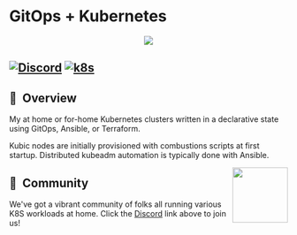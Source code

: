 # GitOps + Kubernetes

<p align="center"><img src="https://i.imgur.com/p1RzXjQ.png"><br></p>

[![Discord](https://img.shields.io/badge/discord-chat-7289DA.svg?maxAge=60&style=flat-square)](https://discord.gg/Yv2gzFy)  [![k8s](https://img.shields.io/badge/k8s-v1.20.0-orange?maxAge=60&style=flat-square)](https://kubernetes.io)
---

## :book:&nbsp; Overview

My at home or for-home Kubernetes clusters written in a declarative state using GitOps, Ansible, or Terraform.

Kubic nodes are initially provisioned with combustions scripts at first startup. Distributed kubeadm automation is typically done with Ansible. 

<img align="right" width="100" height="100" src="https://raw.githubusercontent.com/kubernetes/kubeadm/master/logos/stacked/color/kubeadm-stacked-color.png">


## :pushpin:&nbsp; Community

We've got a vibrant community of folks all running various K8S workloads at home. Click the [Discord](https://discord.com/invite/Yv2gzFy) link above to join us!
